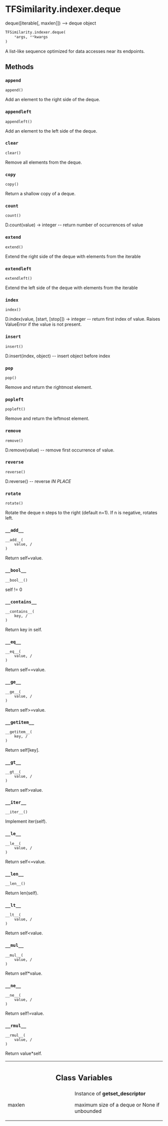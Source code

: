 # TFSimilarity.indexer.deque






deque([iterable[, maxlen]]) --> deque object

```python
TFSimilarity.indexer.deque(
    *args, **kwargs
)
```



<!-- Placeholder for "Used in" -->

A list-like sequence optimized for data accesses near its endpoints.

## Methods

<h3 id="append"><code>append</code></h3>

<pre class="devsite-click-to-copy prettyprint lang-py tfo-signature-link">
<code>append()
</code></pre>

Add an element to the right side of the deque.


<h3 id="appendleft"><code>appendleft</code></h3>

<pre class="devsite-click-to-copy prettyprint lang-py tfo-signature-link">
<code>appendleft()
</code></pre>

Add an element to the left side of the deque.


<h3 id="clear"><code>clear</code></h3>

<pre class="devsite-click-to-copy prettyprint lang-py tfo-signature-link">
<code>clear()
</code></pre>

Remove all elements from the deque.


<h3 id="copy"><code>copy</code></h3>

<pre class="devsite-click-to-copy prettyprint lang-py tfo-signature-link">
<code>copy()
</code></pre>

Return a shallow copy of a deque.


<h3 id="count"><code>count</code></h3>

<pre class="devsite-click-to-copy prettyprint lang-py tfo-signature-link">
<code>count()
</code></pre>

D.count(value) -> integer -- return number of occurrences of value


<h3 id="extend"><code>extend</code></h3>

<pre class="devsite-click-to-copy prettyprint lang-py tfo-signature-link">
<code>extend()
</code></pre>

Extend the right side of the deque with elements from the iterable


<h3 id="extendleft"><code>extendleft</code></h3>

<pre class="devsite-click-to-copy prettyprint lang-py tfo-signature-link">
<code>extendleft()
</code></pre>

Extend the left side of the deque with elements from the iterable


<h3 id="index"><code>index</code></h3>

<pre class="devsite-click-to-copy prettyprint lang-py tfo-signature-link">
<code>index()
</code></pre>

D.index(value, [start, [stop]]) -> integer -- return first index of value.
Raises ValueError if the value is not present.

<h3 id="insert"><code>insert</code></h3>

<pre class="devsite-click-to-copy prettyprint lang-py tfo-signature-link">
<code>insert()
</code></pre>

D.insert(index, object) -- insert object before index


<h3 id="pop"><code>pop</code></h3>

<pre class="devsite-click-to-copy prettyprint lang-py tfo-signature-link">
<code>pop()
</code></pre>

Remove and return the rightmost element.


<h3 id="popleft"><code>popleft</code></h3>

<pre class="devsite-click-to-copy prettyprint lang-py tfo-signature-link">
<code>popleft()
</code></pre>

Remove and return the leftmost element.


<h3 id="remove"><code>remove</code></h3>

<pre class="devsite-click-to-copy prettyprint lang-py tfo-signature-link">
<code>remove()
</code></pre>

D.remove(value) -- remove first occurrence of value.


<h3 id="reverse"><code>reverse</code></h3>

<pre class="devsite-click-to-copy prettyprint lang-py tfo-signature-link">
<code>reverse()
</code></pre>

D.reverse() -- reverse *IN PLACE*


<h3 id="rotate"><code>rotate</code></h3>

<pre class="devsite-click-to-copy prettyprint lang-py tfo-signature-link">
<code>rotate()
</code></pre>

Rotate the deque n steps to the right (default n=1).  If n is negative, rotates left.


<h3 id="__add__"><code>__add__</code></h3>

<pre class="devsite-click-to-copy prettyprint lang-py tfo-signature-link">
<code>__add__(
    value, /
)
</code></pre>

Return self+value.


<h3 id="__bool__"><code>__bool__</code></h3>

<pre class="devsite-click-to-copy prettyprint lang-py tfo-signature-link">
<code>__bool__()
</code></pre>

self != 0


<h3 id="__contains__"><code>__contains__</code></h3>

<pre class="devsite-click-to-copy prettyprint lang-py tfo-signature-link">
<code>__contains__(
    key, /
)
</code></pre>

Return key in self.


<h3 id="__eq__"><code>__eq__</code></h3>

<pre class="devsite-click-to-copy prettyprint lang-py tfo-signature-link">
<code>__eq__(
    value, /
)
</code></pre>

Return self==value.


<h3 id="__ge__"><code>__ge__</code></h3>

<pre class="devsite-click-to-copy prettyprint lang-py tfo-signature-link">
<code>__ge__(
    value, /
)
</code></pre>

Return self>=value.


<h3 id="__getitem__"><code>__getitem__</code></h3>

<pre class="devsite-click-to-copy prettyprint lang-py tfo-signature-link">
<code>__getitem__(
    key, /
)
</code></pre>

Return self[key].


<h3 id="__gt__"><code>__gt__</code></h3>

<pre class="devsite-click-to-copy prettyprint lang-py tfo-signature-link">
<code>__gt__(
    value, /
)
</code></pre>

Return self>value.


<h3 id="__iter__"><code>__iter__</code></h3>

<pre class="devsite-click-to-copy prettyprint lang-py tfo-signature-link">
<code>__iter__()
</code></pre>

Implement iter(self).


<h3 id="__le__"><code>__le__</code></h3>

<pre class="devsite-click-to-copy prettyprint lang-py tfo-signature-link">
<code>__le__(
    value, /
)
</code></pre>

Return self<=value.


<h3 id="__len__"><code>__len__</code></h3>

<pre class="devsite-click-to-copy prettyprint lang-py tfo-signature-link">
<code>__len__()
</code></pre>

Return len(self).


<h3 id="__lt__"><code>__lt__</code></h3>

<pre class="devsite-click-to-copy prettyprint lang-py tfo-signature-link">
<code>__lt__(
    value, /
)
</code></pre>

Return self<value.


<h3 id="__mul__"><code>__mul__</code></h3>

<pre class="devsite-click-to-copy prettyprint lang-py tfo-signature-link">
<code>__mul__(
    value, /
)
</code></pre>

Return self*value.


<h3 id="__ne__"><code>__ne__</code></h3>

<pre class="devsite-click-to-copy prettyprint lang-py tfo-signature-link">
<code>__ne__(
    value, /
)
</code></pre>

Return self!=value.


<h3 id="__rmul__"><code>__rmul__</code></h3>

<pre class="devsite-click-to-copy prettyprint lang-py tfo-signature-link">
<code>__rmul__(
    value, /
)
</code></pre>

Return value*self.






<!-- Tabular view -->
 <table class="responsive fixed orange">
<colgroup><col width="214px"><col></colgroup>
<tr><th colspan="2"><h2 class="add-link">Class Variables</h2></th></tr>

<tr>
<td>
maxlen<a id="maxlen"></a>
</td>
<td>
Instance of <b>getset_descriptor</b>

maximum size of a deque or None if unbounded
</td>
</tr>
</table>

